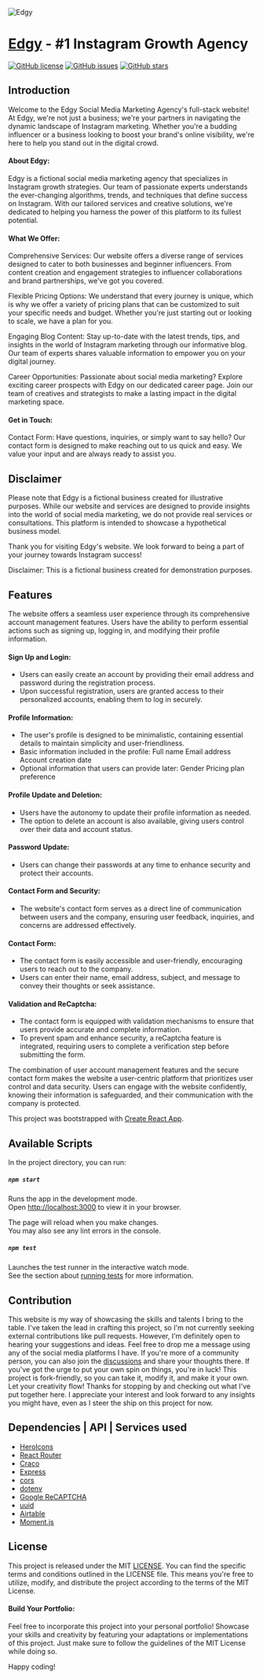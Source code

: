 ![Edgy](https://github.com/catherineisonline/edgy/blob/main/public/project-preview.png?raw=true)

# [Edgy](https://edgy-media.vercel.app/) - #1 Instagram Growth Agency


[![GitHub license](https://img.shields.io/github/license/catherineisonline/edgy)](https://github.com/catherineisonline/edgy/blob/main/LICENSE)
[![GitHub issues](https://img.shields.io/github/issues/catherineisonline/edgy)](https://github.com/catherineisonline/edgy/issues)
[![GitHub stars](https://img.shields.io/github/stars/catherineisonline/edgy)](https://github.com/catherineisonline/edgy/stargazers)

## Introduction <a id="introduction"></a>
Welcome to the Edgy Social Media Marketing Agency's full-stack website! At Edgy, we're not just a business; we're your partners in navigating the dynamic landscape of Instagram marketing. Whether you're a budding influencer or a business looking to boost your brand's online visibility, we're here to help you stand out in the digital crowd.

#### About Edgy:
Edgy is a fictional social media marketing agency that specializes in Instagram growth strategies. Our team of passionate experts understands the ever-changing algorithms, trends, and techniques that define success on Instagram. With our tailored services and creative solutions, we're dedicated to helping you harness the power of this platform to its fullest potential.
#### What We Offer:
Comprehensive Services: Our website offers a diverse range of services designed to cater to both businesses and beginner influencers. From content creation and engagement strategies to influencer collaborations and brand partnerships, we've got you covered.

Flexible Pricing Options: We understand that every journey is unique, which is why we offer a variety of pricing plans that can be customized to suit your specific needs and budget. Whether you're just starting out or looking to scale, we have a plan for you.

Engaging Blog Content: Stay up-to-date with the latest trends, tips, and insights in the world of Instagram marketing through our informative blog. Our team of experts shares valuable information to empower you on your digital journey.

Career Opportunities: Passionate about social media marketing? Explore exciting career prospects with Edgy on our dedicated career page. Join our team of creatives and strategists to make a lasting impact in the digital marketing space.
#### Get in Touch:
Contact Form: Have questions, inquiries, or simply want to say hello? Our contact form is designed to make reaching out to us quick and easy. We value your input and are always ready to assist you.

## Disclaimer
Please note that Edgy is a fictional business created for illustrative purposes. While our website and services are designed to provide insights into the world of social media marketing, we do not provide real services or consultations. This platform is intended to showcase a hypothetical business model.

Thank you for visiting Edgy's website. We look forward to being a part of your journey towards Instagram success!

Disclaimer: This is a fictional business created for demonstration purposes.

## Features

The website offers a seamless user experience through its comprehensive account management features. Users have the ability to perform essential actions such as signing up, logging in, and modifying their profile information.

#### Sign Up and Login:

- Users can easily create an account by providing their email address and password during the registration process.
- Upon successful registration, users are granted access to their personalized accounts, enabling them to log in securely.

#### Profile Information:

- The user's profile is designed to be minimalistic, containing essential details to maintain simplicity and user-friendliness.
- Basic information included in the profile:
Full name
Email address
Account creation date
- Optional information that users can provide later:
Gender
Pricing plan preference

#### Profile Update and Deletion:

- Users have the autonomy to update their profile information as needed.
- The option to delete an account is also available, giving users control over their data and account status.

#### Password Update:

- Users can change their passwords at any time to enhance security and protect their accounts.

#### Contact Form and Security:

- The website's contact form serves as a direct line of communication between users and the company, ensuring user feedback, inquiries, and concerns are addressed effectively.

#### Contact Form:

- The contact form is easily accessible and user-friendly, encouraging users to reach out to the company.
- Users can enter their name, email address, subject, and message to convey their thoughts or seek assistance.

#### Validation and ReCaptcha:

- The contact form is equipped with validation mechanisms to ensure that users provide accurate and complete information.
- To prevent spam and enhance security, a reCaptcha feature is integrated, requiring users to complete a verification step before submitting the form.


The combination of user account management features and the secure contact form makes the website a user-centric platform that prioritizes user control and data security. Users can engage with the website confidently, knowing their information is safeguarded, and their communication with the company is protected.




This project was bootstrapped with [Create React App](https://github.com/facebook/create-react-app).

## Available Scripts

In the project directory, you can run:

##### `npm start`

Runs the app in the development mode.\
Open [http://localhost:3000](http://localhost:3000) to view it in your browser.

The page will reload when you make changes.\
You may also see any lint errors in the console.

##### `npm test`

Launches the test runner in the interactive watch mode.\
See the section about [running tests](https://facebook.github.io/create-react-app/docs/running-tests) for more information.

## Contribution <a id="contributiion"></a>
This website is my way of showcasing the skills and talents I bring to the table. I've taken the lead in crafting this project, so I'm not currently seeking external contributions like pull requests.
However, I'm definitely open to hearing your suggestions and ideas. Feel free to drop me a message using any of the social media platforms I have. If you're more of a community person, you can also join the [discussions](https://github.com/catherineisonline/edgy/discussions) and share your thoughts there.
If you've got the urge to put your own spin on things, you're in luck! This project is fork-friendly, so you can take it, modify it, and make it your own. Let your creativity flow!
Thanks for stopping by and checking out what I've put together here. I appreciate your interest and look forward to any insights you might have, even as I steer the ship on this project for now.

## Dependencies | API | Services used  <a id="dependencies"></a>
- [HeroIcons](https://heroicons.com/)
- [React Router](https://www.npmjs.com/package/react-router-dom)
- [Craco](https://www.npmjs.com/package/@craco/craco)
- [Express](https://www.npmjs.com/package/express)
- [cors](https://www.npmjs.com/package/cors)
- [dotenv](https://www.npmjs.com/package/dotenv)
- [Google ReCAPTCHA](https://www.google.com/recaptcha/about/)
- [uuid](https://www.npmjs.com/package/uuid)
- [Airtable](https://www.npmjs.com/package/airtable)
- [Moment.js](https://www.npmjs.com/package/moment)


## License  <a id="license"></a>
This project is released under the MIT [LICENSE](https://github.com/catherineisonline/edgy/blob/main/LICENSE). You can find the specific terms and conditions outlined in the LICENSE file. This means you're free to utilize, modify, and distribute the project according to the terms of the MIT License.

#### Build Your Portfolio:
Feel free to incorporate this project into your personal portfolio! Showcase your skills and creativity by featuring your adaptations or implementations of this project. Just make sure to follow the guidelines of the MIT License while doing so.

Happy coding!

